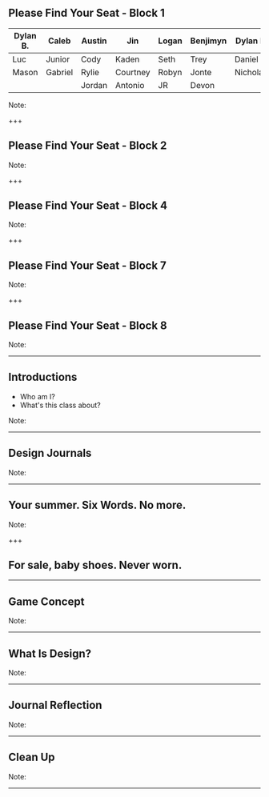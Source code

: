 ## Please Find Your Seat - Block 1

|Dylan B. | Caleb   | Austin | Jin      | Logan | Benjimyn | Dylan L. | Andre
|---------|---------|--------|----------|-------|----------|----------|-------
|Luc      | Junior  | Cody   | Kaden    | Seth  | Trey     | Daniel   | Robert
|Mason    | Gabriel | Rylie  | Courtney | Robyn | Jonte    | Nicholas | Wyatt
|         |         | Jordan | Antonio  | JR    | Devon

Note:

+++

## Please Find Your Seat - Block 2

Note:

+++

## Please Find Your Seat - Block 4

Note:

+++

## Please Find Your Seat - Block 7

Note:

+++

## Please Find Your Seat - Block 8

Note:

---

## Introductions

* Who am I?
* What's this class about?

Note:

---

## Design Journals

Note:

---

## Your summer. Six Words. No more.

Note:

+++

## For sale, baby shoes. Never worn.

---

## Game Concept

Note:

---

## What Is Design?

Note:

---

## Journal Reflection

Note:

---

## Clean Up

Note:

---
